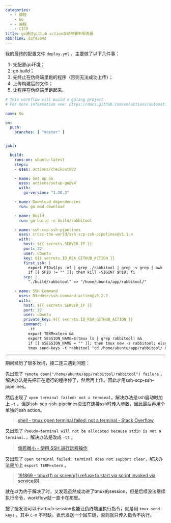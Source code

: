 ```yaml
---
categories:
  - - 编程
    - Go
  - - 编程
    - CICD
title: go通过github action自动部署到服务器
abbrlink: daf4284d
---
```


我的最终的配置文件 `deploy.yml` ，主要做了以下几件事：

1. 先配置go环境；
2. go build；
3. 先终止在伪终端里跑的程序（否则无法成功上传）；
4. 上传构建后的文件；
5. 让程序在伪终端里跑起来。

```yaml
# This workflow will build a golang project
# For more information see: https://docs.github.com/en/actions/automating-builds-and-tests/building-and-testing-go

name: Go

on:
  push:
    branches: [ "master" ]


jobs:

  build:
    runs-on: ubuntu-latest
    steps:
    - uses: actions/checkout@v3

    - name: Set up Go
      uses: actions/setup-go@v4
      with:
        go-version: "1.20.3"

    - name: Download dependencies
      run: go mod download

    - name: Build
      run: go build -o build/rabbitool

    - name: ssh-scp-ssh-pipelines
      uses: cross-the-world/ssh-scp-ssh-pipelines@v1.1.4
      with:
        host: ${{ secrets.SERVER_IP }}
        port: 22
        user: ubuntu
        key: ${{ secrets.ID_RSA_GITHUB_ACTION }}
        first_ssh: |
          export PID=$(ps -ef | grep ./rabbitool | grep -v grep | awk '{print $2}')
          if [[ $PID != "" ]]; then kill -SIGINT $PID; fi
        scp: |
          "./build/rabbitool" => "/home/ubuntu/app/rabbitool/"

    - name: SSH Command
      uses: D3rHase/ssh-command-action@v0.2.2
      with:
        host: ${{ secrets.SERVER_IP }}
        port: 22
        user: ubuntu
        private_key: ${{ secrets.ID_RSA_GITHUB_ACTION }}
        command: |
          -tt
          export TERM=xterm && 
          export SESSION_NAME=$(tmux ls | grep rabbitool) && 
          if [[ $SESSION_NAME = "" ]]; then tmux new -s rabbitool; else tmux a -t rabbitool; fi && 
          tmux send-keys -t rabbitool "cd /home/ubuntu/app/rabbitool/ && ./rabbitool" C-m
```

---

期间经历了很多坎坷，接二连三遇到问题：

先出现了 `remote open("/home/ubuntu/app/rabbitool/rabbitool") failure` ，解决办法是先把正在运行的程序停了，然后再上传。因此才用ssh-scp-ssh-pipelines。

然后出现了 `open terminal failed: not a terminal`，解决办法是ssh启动时加上 `-t` 。但是ssh-scp-ssh-pipelines没法在连接ssh时传入参数，因此最后再用个单独的ssh action。

> [shell - tmux open terminal failed: not a terminal - Stack Overflow](https://stackoverflow.com/questions/25207909/tmux-open-terminal-failed-not-a-terminal)

又出现了 `Pseudo-terminal will not be allocated because stdin is not a terminal.`，解决办法是改成 `-tt` 。

> [倘若微小 - 使用 SSH 进行远程操作](https://www.ifmicro.com/%E8%AE%B0%E5%BD%95/2015/09/23/ssh-remote-run-cmd/)

又出现了 `open terminal failed: terminal does not support clear`，解决办法是加上 `export TERM=xterm` 。

> [191869 – tmux(1) or screen(1) refuse to start via script invoked via service(8)](https://bugs.freebsd.org/bugzilla/show_bug.cgi?id=191869)

就在以为终于解决了时，又发现虽然成功进了tmux的session，但是后续没法继续执行命令，workflow就一直卡在那里。

搜了搜发现可以不attach session也能让伪终端里执行指令，就是用 `tmux send-keys` 。其中 `C-m` 不可缺，表示发送一个回车键，否则就只传入指令不执行。